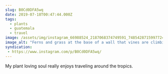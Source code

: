 ```yaml
---
slug: B0Cd0DFA5wq
date: 2019-07-18T00:47:44.000Z
tags: 
  - plants
  - guatemala
  - travel
image: /assets/img/instagram_66988524_2187068374749591_7485428715997724946_n_17868083980430307.jpg
image_alt: "Ferns and grass at the base of a wall that vines are climbing."
syndication:
 - https://www.instagram.com/p/B0Cd0DFA5wq/
---
```


My plant loving soul really enjoys traveling around the tropics.
